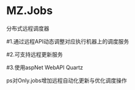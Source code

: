 # MZ.Jobs


分布式远程调度器

#1.通过远程API动态调整对应执行机器上的调度服务

#2.可支持远程更新服务

#3.使用aspNet WebAPI Quartz



ps对Only.jobs增加远程自动化更新与优化调度操作
